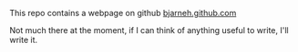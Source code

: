 This repo contains a webpage on github [bjarneh.github.com][1]

Not much there at the moment, if I can think of anything useful
to write, I'll write it.

[1]: http://bjarneh.github.com "Personal webpage on github"
